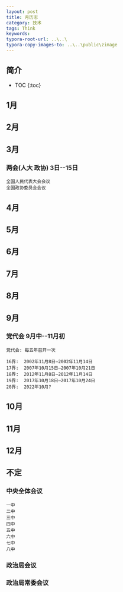 ```yaml
---
layout: post
title: 月历志
category: 技术
tags: Think
keywords: 
typora-root-url: ..\..\
typora-copy-images-to: ..\..\public\zimage
---
```


## 简介
 * TOC
 {:toc}
##  1月



##  2月




##  3月



### 两会(人大 政协) 3日--15日
```
全国人民代表大会会议
全国政协委员会会议
```
##  4月


##  5月

##  6月


##  7月

##  8月

##  9月

### 党代会 9月中--11月初
```
党代会: 每五年召开一次

16界:  2002年11月8日—2002年11月14日
17界:  2007年10月15日—2007年10月21日
18界:  2012年11月8日—2012年11月14日
19界:  2017年10月18日—2017年10月24日
20界:  2022年10月?
```
##  10月



##  11月



##  12月

## 不定
### 中央全体会议
```
一中
二中
三中
四中
五中
六中
七中
八中

```

### 政治局会议



### 政治局常委会议
